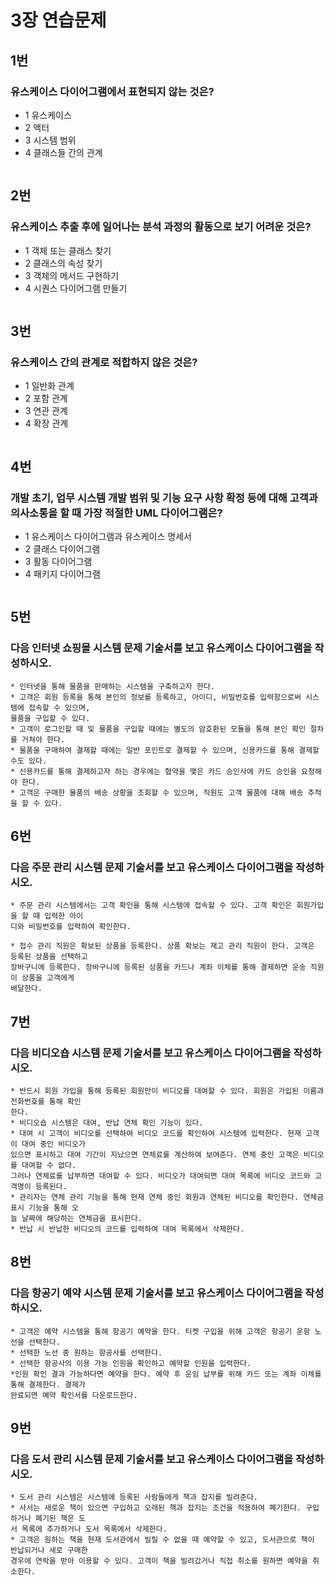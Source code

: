 # 3장 연습문제
## 1번
### 유스케이스 다이어그램에서 표현되지 않는 것은?
* 1 유스케이스
* 2 액터
* 3 시스템 범위
* 4 클래스들 간의 관계
```

```

## 2번
### 유스케이스 추출 후에 일어나는 분석 과정의 활동으로 보기 어려운 것은?
* 1 객체 또는 클래스 찾기
* 2 클래스의 속성 찾기
* 3 객체의 메서드 구현하기
* 4 시퀀스 다이어그램 만들기

```

```

## 3번
### 유스케이스 간의 관계로 적합하지 않은 것은?
* 1 일반화 관계
* 2 포함 관계
* 3 연관 관계
* 4 확장 관계

```

```
## 4번 
### 개발 초기, 업무 시스템 개발 범위 및 기능 요구 사항 확정 등에 대해 고객과 의사소통을 할 때 가장 적절한 UML 다이어그램은?
* 1 유스케이스 다이어그램과 유스케이스 명세서
* 2 클래스 다이어그램
* 3 활동 다이어그램
* 4 패키지 다이어그램

```

```

## 5번
### 다음 인터넷 쇼핑몰 시스템 문제 기술서를 보고 유스케이스 다이어그램을 작성하시오.

```
* 인터넷을 통해 물품을 판매하는 시스템을 구축하고자 한다.
* 고객은 회원 등록을 통해 본인의 정보를 등록하고, 아이디, 비밀번호를 입력함으로써 시스템에 접속할 수 있으며,
물품을 구입할 수 있다.
* 고객이 로그인할 때 및 물품을 구입할 때에는 별도의 암호환된 모듈을 통해 본인 확인 절차를 거쳐야 한다.
* 물품을 구매하여 결제할 때에는 일반 포인트로 결제할 수 있으며, 신용카드를 통해 결제할 수도 있다.
* 신용카드를 통해 결제하고자 하는 경우에는 협약을 맺은 카드 승인사에 카드 승인을 요청해야 한다.
* 고객은 구매한 물품의 배송 상황을 조회할 수 있으며, 직원도 고객 물품에 대해 배송 추적을 할 수 있다.
```

## 6번 
### 다음 주문 관리 시스템 문제 기술서를 보고 유스케이스 다이어그램을 작성하시오.
```
* 주문 관리 시스템에서는 고객 확인을 통해 시스템에 접속할 수 있다. 고객 확인은 회원가입을 할 때 입력한 아이
디와 비밀번호를 입력하여 확인한다.

* 접수 관리 직원은 확보된 상품을 등록한다. 상품 확보는 재고 관리 직원이 한다. 고객은 등록된 상품을 선택하고
장바구니에 등록한다. 장바구니에 등록된 상품을 카드나 계좌 이체를 통해 결제하면 운송 직원이 상품을 고객에게
배달한다.
```

## 7번
### 다음 비디오숍 시스템 문제 기술서를 보고 유스케이스 다이어그램을 작성하시오.
```
* 반드시 회원 가입을 통해 등록된 회원만이 비디오를 대여할 수 있다. 회원은 가입된 이름과 전화번호를 통해 확인
한다.
* 비디오숍 시스템은 대여, 반납 연체 확인 기능이 있다.
* 대여 시 고객이 비디오를 선택하여 비디오 코드를 확인하여 시스템에 입력한다. 현재 고객이 대여 중인 비디오가
있으면 표시하고 대여 기간이 지났으면 연체료를 계산하여 보여준다. 연체 중인 고객은 비디오를 대여할 수 없다.
그러나 연체료를 납부하면 대여할 수 있다. 비디오가 대여되면 대여 목록에 비디오 코드와 고객명이 등록된다.
* 관리자는 연체 관리 기능을 통해 현재 연체 중인 회원과 연체된 비디오를 확인한다. 연체금 표시 기능을 통해 오
늘 날짜에 해당하는 연체금을 표시한다.
* 반납 시 반납한 비디오의 코드를 입력하여 대여 목록에서 삭제한다.
```

## 8번
### 다음 항공기 예약 시스템 문제 기술서를 보고 유스케이스 다이어그램을 작성하시오.
```
* 고객은 예약 시스템을 통해 항공기 예약을 한다. 티켓 구입을 위해 고객은 항공기 운항 노선을 선택한다.
* 선택한 노선 중 원하는 항공사를 선택한다.
* 선택한 항공사의 이용 가능 인원을 확인하고 예약할 인원을 입력한다.
*인원 확인 결과 가능하다면 예약을 한다. 예약 후 운임 납부를 위해 카드 또는 계좌 이체를 통해 결제한다. 결제가
완료되면 예약 확인서를 다운로드한다.
```

## 9번
### 다음 도서 관리 시스템 문제 기술서를 보고 유스케이스 다이어그램을 작성하시오.
```
* 도서 관리 시스템은 시스템에 등록된 사람들에게 책과 잡지를 빌려준다.
* 사서는 새로운 책이 있으면 구입하고 오래된 책과 잡지는 조건을 적용하여 폐기한다. 구입하거나 폐기된 책은 도
서 목록에 추가하거나 도서 목록에서 삭제한다.
* 고객은 원하는 책을 현재 도서관에서 빌릴 수 없을 때 예약할 수 있고, 도서관으로 책이 반납되거나 새로 구매한
경우에 연락을 받아 이용할 수 있다. 고객이 책을 빌려갔거나 직접 취소를 원하면 예약을 취소한다.
```















